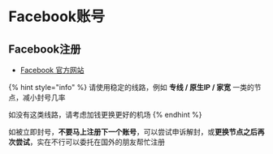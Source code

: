 # Facebook账号

## Facebook注册

* [Facebook 官方网站](https://www.facebook.com/)

{% hint style="info" %}
请使用稳定的线路，例如 **专线 / 原生IP / 家宽** 一类的节点，减小封号几率

如没有这类线路，请考虑加钱更换更好的机场
{% endhint %}

如被立即封号，**不要马上注册下一个账号**，可以尝试申诉解封，或**更换节点之后再次尝试**，实在不行可以委托在国外的朋友帮忙注册

